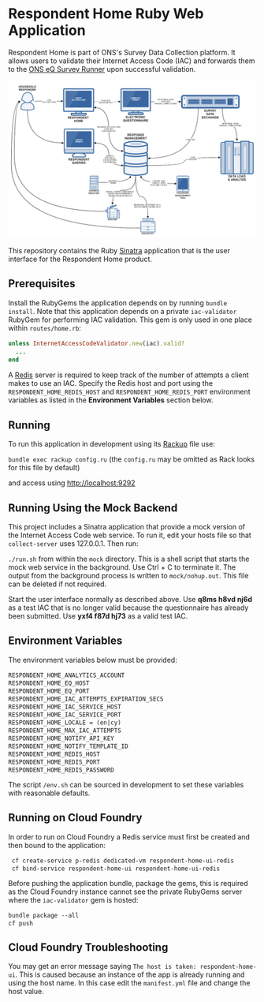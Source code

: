 # Respondent Home Ruby Web Application
Respondent Home is part of ONS's Survey Data Collection platform. It allows users to validate their Internet Access Code (IAC) and forwards
them to the [ONS eQ Survey Runner](https://github.com/ONSdigital/eq-survey-runner) upon successful validation.

![The ONS Survey Data Collection platform](/images/sdc_platform.png?raw=true)

This repository contains the Ruby [Sinatra](http://www.sinatrarb.com/) application that is the user interface for the Respondent Home product.

## Prerequisites
Install the RubyGems the application depends on by running `bundle install`. Note that this application depends on a private `iac-validator` RubyGem for performing IAC validation. This gem is only used in one place within `routes/home.rb`:

```ruby
unless InternetAccessCodeValidator.new(iac).valid?
  ...
end
```

A [Redis](http://redis.io/) server is required to keep track of the number of attempts a client makes to use an IAC. Specify the Redis host and port using the `RESPONDENT_HOME_REDIS_HOST` and `RESPONDENT_HOME_REDIS_PORT` environment variables as listed in the **Environment Variables** section below.

## Running
To run this application in development using its [Rackup](http://rack.github.io/) file use:

  `bundle exec rackup config.ru` (the `config.ru` may be omitted as Rack looks for this file by default)

and access using [http://localhost:9292](http://localhost:9292)

## Running Using the Mock Backend
This project includes a Sinatra application that provide a mock version of the Internet Access Code web service. To run it, edit your hosts file so that `collect-server` uses 127.0.0.1. Then run:

  `./run.sh` from within the `mock` directory. This is a shell script that starts the mock web service in the background. Use Ctrl + C to terminate it. The output from the background process is written to `mock/nohup.out`. This file can be deleted if not required.

Start the user interface normally as described above. Use **q8ms h8vd nj6d** as a test IAC that is no longer valid because the questionnaire has already been submitted. Use **yxf4 f87d hj73** as a valid test IAC.

## Environment Variables
The environment variables below must be provided:

```
RESPONDENT_HOME_ANALYTICS_ACCOUNT
RESPONDENT_HOME_EQ_HOST
RESPONDENT_HOME_EQ_PORT
RESPONDENT_HOME_IAC_ATTEMPTS_EXPIRATION_SECS
RESPONDENT_HOME_IAC_SERVICE_HOST
RESPONDENT_HOME_IAC_SERVICE_PORT
RESPONDENT_HOME_LOCALE = (en|cy)
RESPONDENT_HOME_MAX_IAC_ATTEMPTS
RESPONDENT_HOME_NOTIFY_API_KEY
RESPONDENT_HOME_NOTIFY_TEMPLATE_ID
RESPONDENT_HOME_REDIS_HOST
RESPONDENT_HOME_REDIS_PORT
RESPONDENT_HOME_REDIS_PASSWORD
```

The script `/env.sh` can be sourced in development to set these variables with reasonable defaults.

## Running on Cloud Foundry
In order to run on Cloud Foundry a Redis service must first be created and then bound to the application:

```
 cf create-service p-redis dedicated-vm respondent-home-ui-redis
 cf bind-service respondent-home-ui respondent-home-ui-redis
```

Before pushing the application bundle, package the gems, this is required as the Cloud Foundry instance cannot see the private RubyGems server where the `iac-validator` gem is hosted:

```
bundle package --all
cf push
```

## Cloud Foundry Troubleshooting
You may get an error message saying `The host is taken: respondent-home-ui`. This is caused because an instance of the app is already running and using the host name. In this case edit the `manifest.yml` file and change the host value.
